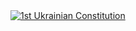 <div class='tableauPlaceholder' id='viz1499611460587' style='position: relative'><noscript><a href='https:&#47;&#47;en.wikipedia.org&#47;wiki&#47;Constitution_of_Pylyp_Orlyk'><img alt='1st Ukrainian Constitution ' src='https:&#47;&#47;public.tableau.com&#47;static&#47;images&#47;1s&#47;1stUkrainianConstitution&#47;1stUkrainianConstitution&#47;1_rss.png' style='border: none' /></a></noscript><object class='tableauViz'  style='display:none;'><param name='host_url' value='https%3A%2F%2Fpublic.tableau.com%2F' /> <param name='site_root' value='' /><param name='name' value='1stUkrainianConstitution&#47;1stUkrainianConstitution' /><param name='tabs' value='no' /><param name='toolbar' value='yes' /><param name='static_image' value='https:&#47;&#47;public.tableau.com&#47;static&#47;images&#47;1s&#47;1stUkrainianConstitution&#47;1stUkrainianConstitution&#47;1.png' /> <param name='animate_transition' value='yes' /><param name='display_static_image' value='yes' /><param name='display_spinner' value='yes' /><param name='display_overlay' value='yes' /><param name='display_count' value='yes' /></object></div>                <script type='text/javascript'>                    var divElement = document.getElementById('viz1499611460587')
